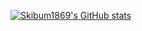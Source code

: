 [![Skibum1869's GitHub stats](https://github-readme-stats.vercel.app/api?username=skibum1869)](https://github.com/skibum1869/github-readme-stats)

<!--
**skibum1869/skibum1869** is a ✨ _special_ ✨ repository because its `README.md` (this file) appears on your GitHub profile.

Here are some ideas to get you started:

- 🔭 I’m currently working on ...
- 🌱 I’m currently learning ...
- 👯 I’m looking to collaborate on ...
- 🤔 I’m looking for help with ...
- 💬 Ask me about ...
- 📫 How to reach me: ...
- 😄 Pronouns: ...
- ⚡ Fun fact: ...
-->
